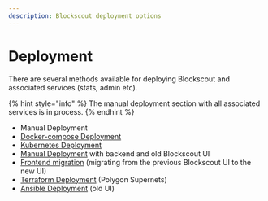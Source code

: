 ```yaml
---
description: Blockscout deployment options
---
```


# Deployment

There are several methods available for deploying Blockscout and associated services (stats, admin etc).

{% hint style="info" %}
The manual deployment section with all associated services is in process.
{% endhint %}

* Manual Deployment
* [Docker-compose Deployment](docker-compose-deployment.md)
* [Kubernetes Deployment](kubernetes-deployment.md)
* [Manual Deployment](manual-old-ui/) with backend and old Blockscout UI
* [Frontend migration](frontend-migration/) (migrating from the previous Blockscout UI to the new UI)
* [Terraform Deployment](terraform-deployment.md) (Polygon Supernets)
* [Ansible Deployment](ansible-deployment/) (old UI)
